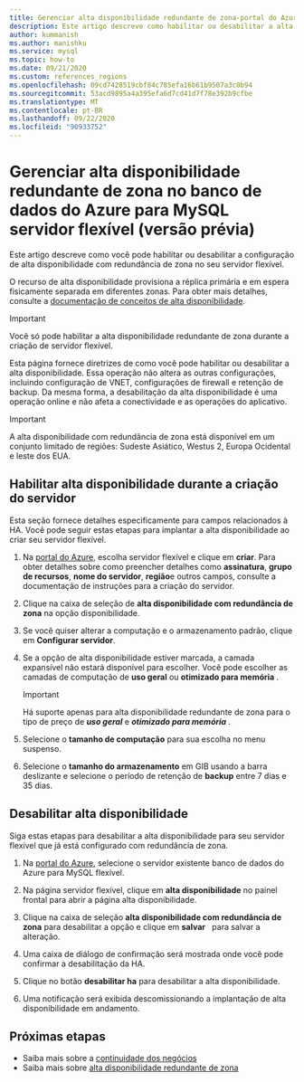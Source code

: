 ```yaml
---
title: Gerenciar alta disponibilidade redundante de zona-portal do Azure-banco de dados do Azure para servidor flexível MySQL
description: Este artigo descreve como habilitar ou desabilitar a alta disponibilidade redundante de zona no banco de dados do Azure para o servidor flexível do MySQL por meio do portal do Azure.
author: kummanish
ms.author: manishku
ms.service: mysql
ms.topic: how-to
ms.date: 09/21/2020
ms.custom: references_regions
ms.openlocfilehash: 09cd7428519cbf84c785efa16b61b9507a3c0b94
ms.sourcegitcommit: 53acd9895a4a395efa6d7cd41d7f78e392b9cfbe
ms.translationtype: MT
ms.contentlocale: pt-BR
ms.lasthandoff: 09/22/2020
ms.locfileid: "90933752"
---
```

# <a name="manage-zone-redundant-high-availability-in-azure-database-for-mysql-flexible-server-preview"></a>Gerenciar alta disponibilidade redundante de zona no banco de dados do Azure para MySQL servidor flexível (versão prévia)

Este artigo descreve como você pode habilitar ou desabilitar a configuração de alta disponibilidade com redundância de zona no seu servidor flexível.

O recurso de alta disponibilidade provisiona a réplica primária e em espera fisicamente separada em diferentes zonas. Para obter mais detalhes, consulte a [documentação de conceitos de alta disponibilidade](./concepts/../concepts-high-availability.md). 

> [!IMPORTANT]
> Você só pode habilitar a alta disponibilidade redundante de zona durante a criação de servidor flexível.

Esta página fornece diretrizes de como você pode habilitar ou desabilitar a alta disponibilidade. Essa operação não altera as outras configurações, incluindo configuração de VNET, configurações de firewall e retenção de backup. Da mesma forma, a desabilitação da alta disponibilidade é uma operação online e não afeta a conectividade e as operações do aplicativo.

> [!IMPORTANT]
> A alta disponibilidade com redundância de zona está disponível em um conjunto limitado de regiões: Sudeste Asiático, Westus 2, Europa Ocidental e leste dos EUA.  

## <a name="enable-high-availability-during-server-creation"></a>Habilitar alta disponibilidade durante a criação do servidor

Esta seção fornece detalhes especificamente para campos relacionados à HA. Você pode seguir estas etapas para implantar a alta disponibilidade ao criar seu servidor flexível.

1.  Na [portal do Azure](https://portal.azure.com/), escolha servidor flexível e clique em **criar**.  Para obter detalhes sobre como preencher detalhes como **assinatura**, **grupo de recursos**, **nome do servidor**, **região**e outros campos, consulte a documentação de instruções para a criação do servidor.

2.  Clique na caixa de seleção de **alta disponibilidade com redundância de zona** na opção disponibilidade.

3.  Se você quiser alterar a computação e o armazenamento padrão, clique em  **Configurar servidor**.

4.  Se a opção de alta disponibilidade estiver marcada, a camada expansível não estará disponível para escolher. Você pode escolher as camadas de computação de **uso geral** ou **otimizado para memória** .

    > [!IMPORTANT]
    > Há suporte apenas para alta disponibilidade redundante de zona para o tipo de preço de ***uso geral*** e ***otimizado para memória*** .

5.  Selecione o **tamanho de computação** para sua escolha no menu suspenso.

6.  Selecione o **tamanho do armazenamento** em GIB usando a barra deslizante e selecione o período de retenção de **backup** entre 7 dias e 35 dias.   

## <a name="disable-high-availability"></a>Desabilitar alta disponibilidade

Siga estas etapas para desabilitar a alta disponibilidade para seu servidor flexível que já está configurado com redundância de zona.

1.  Na [portal do Azure](https://portal.azure.com/), selecione o servidor existente banco de dados do Azure para MySQL flexível.

2.  Na página servidor flexível, clique em **alta disponibilidade** no painel frontal para abrir a página alta disponibilidade.

3.  Clique na caixa de seleção **alta disponibilidade com redundância de zona** para desabilitar a opção e clique em **salvar**   para salvar a alteração.

4.  Uma caixa de diálogo de confirmação será mostrada onde você pode confirmar a desabilitação da HA.

5.  Clique no botão **desabilitar ha** para desabilitar a alta disponibilidade.

6.  Uma notificação será exibida descomissionando a implantação de alta disponibilidade em andamento.

## <a name="next-steps"></a>Próximas etapas

-   Saiba mais sobre a [continuidade dos negócios](./concepts-business-continuity.md)
-   Saiba mais sobre [alta disponibilidade redundante de zona](./concepts-high-availability.md)
